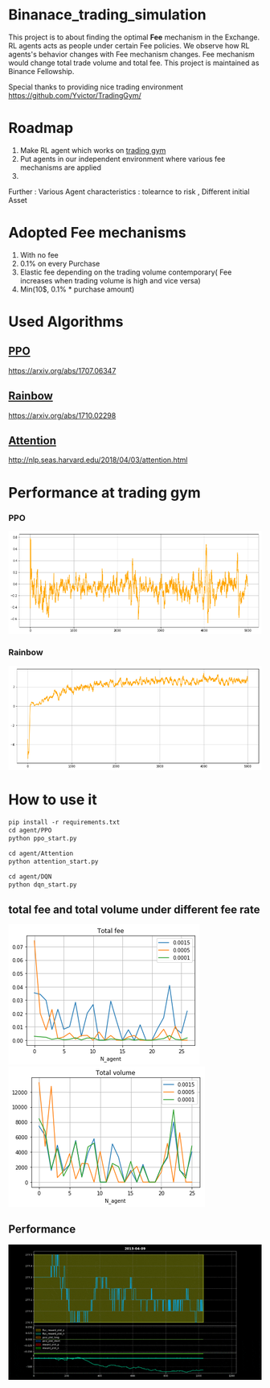# Binanace_trading_simulation
This project is to about finding the optimal __Fee__ mechanism in the Exchange. RL agents acts as people under certain Fee policies. We observe how RL agents's behavior changes with Fee mechanism changes. Fee mechanism would change total trade volume and total fee. This project is maintained as Binance Fellowship.

Special thanks to providing nice trading environment https://github.com/Yvictor/TradingGym/

# Roadmap
1. Make RL agent which works on [trading gym](https://github.com/Yvictor/TradingGym/)
2. Put agents in our independent environment where various fee mechanisms are applied
3.  

Further :
Various Agent characteristics : tolearnce to risk , Different initial Asset
 


# Adopted Fee mechanisms
1. With no fee
2. 0.1% on every Purchase
3. Elastic fee depending on the trading volume contemporary( Fee increases when trading volume is high and vice versa)
4. Min(10$, 0.1% * purchase amount)


# Used Algorithms
## [PPO](https://arxiv.org/abs/1707.06347)
https://arxiv.org/abs/1707.06347
## [Rainbow](https://arxiv.org/abs/1710.02298)
https://arxiv.org/abs/1710.02298
## [Attention](http://nlp.seas.harvard.edu/2018/04/03/attention.html)
http://nlp.seas.harvard.edu/2018/04/03/attention.html

# Performance at trading gym

### PPO
![ppo_performance](figs/ppo_performance.png)
### Rainbow
![rainbow_performance](figs/rainbow_performance.png)


# How to use it

```python3
pip install -r requirements.txt
cd agent/PPO
python ppo_start.py
```
```python3
cd agent/Attention
python attention_start.py
```
```python3
cd agent/DQN
python dqn_start.py
```

## total fee and total volume under different fee rate
![total_fee](figs/total_fee.png)
![total_volume](figs/total_volume.png)


## Performance
![gif](figs/ezgif.com-optimize.gif)